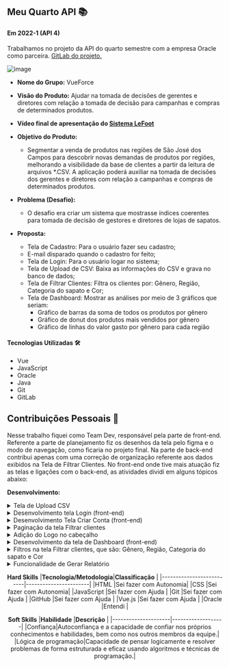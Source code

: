 ## Meu Quarto API  📚

#### Em 2022-1 (API 4)
Trabalhamos no projeto da API do quarto semestre com a empresa Oracle como parceira. [GitLab do projeto.](https://gitlab.com/vueforce1/lefoot)<br> 


![image](https://github.com/HelenAlevato/Portfolio-Banco-de-Dados/assets/61571753/8ddefe05-4646-4d80-a2b1-4fd6ba5090d0)


- **Nome do Grupo:** VueForce
- **Visão do Produto:** Ajudar na tomada de decisões de gerentes e diretores com relação a tomada de decisão para campanhas e compras de determinados produtos.
- **Vídeo final de apresentação do [Sistema LeFoot](https://www.youtube.com/watch?v=f8h0w4pPKz4&t=1s)**
     
 - **Objetivo do Produto:** 
	 - Segmentar a venda de produtos nas regiões de São José dos Campos para descobrir novas demandas de produtos por regiões, melhorando a visibilidade da base de clientes a partir da leitura de arquivos *.CSV. A aplicação poderá auxiliar na tomada de decisões dos gerentes e diretores com relação a campanhas e compras de determinados produtos.
  
- **Problema (Desafio):** 

	- O desafio era criar um sistema que mostrasse índices coerentes para tomada de decisão de gestores e diretores de lojas de sapatos.

- **Proposta:**

	- Tela de Cadastro: Para o usuário fazer seu cadastro;
	- E-mail disparado quando o cadastro for feito;
	- Tela de Login: Para o usuário logar no sistema;
	- Tela de Upload de CSV: Baixa as informações do CSV e grava no banco de dados;
	- Tela de Filtrar Clientes: Filtra os clientes por: Gênero, Região, Categoria do sapato e Cor;
	- Tela de Dashboard: Mostrar as análises por meio de 3 gráficos que seriam:
		- Gráfico de barras da soma de todos os produtos por gênero
		- Gráfico de donut dos produtos mais vendidos por gênero
		- Gráfico de linhas do valor gasto por gênero para cada região

#### Tecnologias Utilizadas 🛠
- Vue
- JavaScript
- Oracle
- Java
- Git
- GitLab

## Contribuições Pessoais 👩
Nesse trabalho fiquei como Team Dev, responsável pela parte de front-end. 
Referente a parte de planejamento fiz os desenhos da tela pelo figma e o modo de navegação, como ficaria no projeto final.
Na parte de back-end contribui apenas com uma correção de organização referente aos dados exibidos na Tela de Filtrar Clientes.
No front-end onde tive mais atuação fiz as telas e ligações com o back-end, as atividades dividi em alguns tópicos abaixo:

**Desenvolvimento:**  

<details>
  <summary>Tela de Upload CSV</summary>
	
	Nessa tela foi desenvolvida a funcionalidade de  salvar no sistema gravando no banco de dados um arquivo CSV, 
	para que as informações dele sejam usadas e manipuladas no sistema.
  
  ```javascript
  <template>
  <div id="card">
      <h3 style="font-size: 30px; text-align: center">Carregar arquivo CSV</h3> 

    <form>
        <div style="display: flex; justify-content: center;">
            <label for="arquivo">Insira arquivo aqui</label>
            <input type="file" name="arquivo" id="arquivo" accept=".csv">
        </div>
    </form>
      <div style="display: grid; grid-template-columns: 1fr 1fr; grid-column-gap: 32px;">
        <Button style="margin-top: 10px">Voltar</Button>
        <Button style="margin-top: 10px">Carregar</Button>

      </div>
  </div>
</template>
  ```
</details>

<details>
  <summary>Desenvolvimento tela Login (front-end)</summary>
	
	Nessa tela foi criado 2 campos de texto e 1 botão, para que o usuário consiga entrar com seu login e senha na aplicação, 
	a validadeção do usuária é feita no banco de dados, se bater as informações o sistema permitirá o acesso.
  
  ```javascript
  <template>
  <div id="painelRedefinir">
    <h3 style="font-size: 30px">LeFoot</h3>

    <span style="margin: 1rem; display: flex; flex-direction: column">
      <label for="nome1"> Nome </label>
      <input type="text" ref="userName"/>
    </span>
    <span style="margin: 1rem; display: flex; flex-direction: column">
      <label for="senha"> Senha </label>
      <input type="password" ref="password"/>
    </span>

    <Button class="button is-dark is-small" style="margin-top: 10px" @click="login">Entrar</Button>
    
  </div>
</template>

<script>
import axios from 'axios';
  
  export default {
    // data: () => (),
    methods: {
      login() {
        const username = this.$refs.userName.value;
        const password = this.$refs.password.value;

        const headers = { 'Content-Type': 'application/json'}

        const body = { username, password }

        axios.post('http://localhost:8081/api/auth/signin', body, headers)
        .then(result => {
          const token = result.data.accessToken;
          localStorage.setItem('userToken', token);
          
          this.$router.push('/')

        })
      }
    }
    
  }
  ```
</details>

<details>
  <summary>Desenvolvimento Tela Criar Conta (front-end)</summary>
	
	Nessa tela foi foi desenvolvida a criação de conta, para que o usuário possa criar uma conta usando nome de usuário, nome, sobrenome, 
	e-mai e senha. Clicando no botão criar um e-mail é desparado avisando a pessoa que a conta foi criada com sucesso, além dessa ação o 
	botaõ criar também ploquei que o usuário fique clicando nele, após ser clicado uma vez ele fica desabilitado para novos cliques.
  
  ```javascript
	<template>
  <div id="painelRedefinir">
    <h3 style="font-size: 30px">Criar Conta</h3>

    <span style="margin: 1rem; display: flex; flex-direction: column">
      <label for="nome1">Nome do usuário </label>
      <input type="text" ref="userName" maxlength="20" minlength="5" />
    </span>

    <span style="margin: 1rem; display: flex; flex-direction: column">
      <label for="senha"> Nome </label>
      <input type="text" ref="firstName" />
    </span>

    <span style="margin: 1rem; display: flex; flex-direction: column">
      <label for="senha"> Sobrenome </label>
      <input type="text" ref="lastName" />
    </span>

    <span style="margin: 1rem; display: flex; flex-direction: column">
      <label for="email1">E-mail </label>
      <input type="text" ref="email" />
    </span>

    <span style="margin: 1rem; display: flex; flex-direction: column">
      <label for="senha"> Senha </label>
      <input type="password" ref="password" />
    </span>

    <Button
      class="button is-dark is-smal"
      style="margin-top: 10px"
      :disabled="isLoading"
      @click="
        () => {
          this.isLoading = true;
          signup();
        }
      "
      >Criar</Button
    >

    <span v-if="mensagem">{{ mensagem }}</span>
    <ol class="lista-erros has-text-danger">
      <li v-for="erro in this.erros" :key="erro.msg">
        <span style="font-weight: bold">{{erro.campo}}</span>: {{erro.msg}}
      </li>
    </ol>
  </div>
</template>

<script>
import axios from "axios";

export default {
  data() {
    return {
      mensagem: "",
      erroSenha: false,
      isLoading: false,
      erros: [],
    };
  },

  methods: {
    signup() {
      const username = this.$refs.userName.value;
      const firstName = this.$refs.firstName.value;
      const lastName = this.$refs.lastName.value;
      const email = this.$refs.email.value;
      const password = this.$refs.password.value;

      const headers = { "Content-Type": "application/json" };

      const body = {
        username,
        password,
        email,
        fname: firstName,
        lname: lastName,
        status: "ativo",
        role: ["ROLE_USER"],
      };

      axios
        .post("http://localhost:8081/api/auth/signup", body, headers)
        .then((result) => {
          console.log("teste teste");
          if (result.status === 200) {
            this.mensagem = `Usuário ${username} criado com sucesso, acesse a tela de login para acessar a aplicação!`;
          }
        })
        .catch((error) => {
          const allErrors = error.response.data.errors;
          if (allErrors) {
            this.erros = allErrors.map((erro) => ({
              campo: erro.field,
              msg: erro.defaultMessage,
            }));
          } else {
            alert(error);
          }
        })
        .finally(() => {
          this.isLoading = false;
        });
    },
  },
};
</script>

<style scoped>
.inputError {
  color: red;
}

#painelRedefinir {
  width: 30%;
  min-width: 20%;
  font-family: "Avenir", Helvetica, Arial, sans-serif;
  -webkit-font-smoothing: antialiased;
  -moz-osx-font-smoothing: grayscale;
  color: #2c3e50;
  margin-top: 60px;
  display: flex;
  flex-direction: column;
  /* color: white; */
  background-color: white;
  padding: 20px;
  border-radius: 10px;
  border: 1px solid rgb(148, 148, 148);
  box-shadow: 1px 2px 2px rgba(0, 0, 0, 0.733);
}
label {
  font-weight: 700;
  letter-spacing: 0.5px;
  font-size: 1rem;
  color: rgb(59, 59, 59);
}
button {
  padding: 5px;
  border: none;
}
input {
  padding: 5px;
}
#app {
}
.app-container {
  background-color: white;
  text-align: center;
}
body #app .p-button {
  margin-left: 0.2em;
}
form {
  margin-top: 2em;
}
.lista-erros {
  padding: 10px;
  display: flex;
  justify-content: center;
}
</style>

  ```
</details>

<details>
  <summary>Paginação da tela Filtrar clientes</summary>
	
	A paginação foi implementada para mostrar de forma mais organizada e bonita as informações
  
  ```javascript
    <!-- Barra de paginação -->
    <div v-if="listaFiltrada.length > 0" class="table-container">
      <div style="width: 50%">
        <nav
          class="pagination is-right"
          role="navigation"
          aria-label="pagination"
        >
          <label>{{ paginaAtual + 1 }}</label>
          <a class="pagination-previous" style="color: white" @click="paginaAnterior">Previous</a>
          <a class="pagination-next" style="color: white" @click="proximaPagina">Next page</a>
          <ul class="pagination-list">
            <li>
              <a
                class="pagination-link" style="color: white"
                aria-label="Page 1"
                aria-current="page"
                @click="atualizarPaginaAtual(0)"
                >1</a
              >
            </li>
            <li>
              <a
                class="pagination-link" style="color: white"
                aria-label="Goto page 2"
                @click="atualizarPaginaAtual(1)"
                >2</a
              >
            </li>
            <li>
              <a
                class="pagination-link" style="color: white"
                aria-label="Goto page 3"
                @click="atualizarPaginaAtual(2)"
                >3</a
              >
            </li>
          </ul>
        </nav>
      </div>

  ```
</details>

<details>
  <summary>Adição do Logo no cabeçalho</summary>
	
	O logo foi feito pensando na identidade visual do sistema, usamos o formato SVG para ter uma melhor qualidade na imagem
  
  ```javascript
      <nav class="navbar" role="navigation" aria-label="main navigation">
      <div class="navbar-brand">
        <a class="navbar-item">
          <img src="./assets/logo.svg" width="100">
        </a>
        <a class="navbar-item" href="/">Home</a>
        <a class="navbar-item" href="/new/account">Criar conta</a>
        <!-- <a class="navbar-item" href="/filtrar-clientes">CSV</a> -->
        <a class="navbar-item" href="/login">Login</a>
      </div>
      <div class="navbar-menu">
        <!-- navbar start, navbar end -->
      </div>
    </nav>
  ```
</details>

<details>
  <summary>Desenvolvimento da tela de Dashboard (front-end)</summary>
	
	A tela de Dashboard reune 3 gráficos diferentes, sendo:
	- Soma de todos os produtos por gênero: onde mostra a quantidade de compras efetuadas por cada gênero;
	- Produto mais vendido por gênero: onde mostra o tipo de produto que foi mais comprado por cada gênero;
	- Valor gasto por gênero para cada região: Mostra dividido pelos gêneros a quantidade de valor gasto de acordo com suas regiões.
  
  ```javascript
  <script>
import axios from "axios";
import VueChart from "../components/VueChart.vue";

export default {
  components: {
    VueChart,
  },

  props: {
    listaCSV: {
      type: Array,
      default: []
    },
  },

  data() {
    return {
      dadosChart1: [],
      dadosChart2: [],
      dadosChart3: [],

      labelsChart1: [],
      labelsChart2: [],
      labelsChart3: [],

      optionsChart1: {},
      optionsChart2: {},
      optionsChart3: {},

      valorteste: 20,
    };
  },

  methods: {

    tratarGrafico1() {
      let masculino = 0;
      let feminino = 0;
      let outros = 0;

      this.listaCSV.forEach((linhaExcel) => {
        if (linhaExcel.gender === "feminino") {
          feminino += 1;
        } else if (linhaExcel.gender === "masculino") {
          masculino += 1;
        } else {
          outros += 1;
        }
      });

      let data = [feminino, masculino, outros];

      this.labelsChart1 = ['feminino', 'masculino', 'outros'];
      this.optionsChart1 = {
        responsive: true
      };
      this.dadosChart1 = [
        {
          label: "Comparação de compra entre os gêneros",
          backgroundColor: "rgba(152,120,200,0.1)",
          borderColor: "rgba(152, 120, 200, 1)",
          borderWidth: "2",
          borderRadius: 2,
          data,
          indexAxis: "x",
        },
      ];
    },

    tratarGrafico2() {
      let produtosPorGenero = [];

      console.log(this.listaCSV)
      this.listaCSV.forEach((linhaExcel) => {
        let categoria  = linhaExcel.category?.toLowerCase();
        let genero     = linhaExcel.gender?.toLowerCase();
        let quantidade = linhaExcel.quantity ?? 0;

        if (!produtosPorGenero[genero]) {
          produtosPorGenero[genero] = [];
        }
        
        if (!produtosPorGenero[genero][categoria] && produtosPorGenero[genero][categoria] !== 0) {
          produtosPorGenero[genero][categoria] = quantidade;
        } else {
          produtosPorGenero[genero][categoria] += quantidade;
        }
      });
      
      let maxMasculino;
      let maxFeminino;
      let maxOutros;
      let produtos = produtosPorGenero['masculino']
      Object.keys(produtos).forEach(key => {
        if (!maxMasculino) {
          maxMasculino = { nomeProduto: key, quantidade: produtos[key] }
        } else if (maxMasculino.quantidade < produtos[key]) {
          let quantidade = produtos[key];
          maxMasculino = { nomeProduto: key, quantidade }
        }
      })

      produtos = produtosPorGenero['feminino'];
      Object.keys(produtos).forEach(key => {
        if (!maxFeminino) {
          maxFeminino = { nomeProduto: key, quantidade: produtos[key] }
        } else if (maxFeminino.quantidade < produtos[key]) {
          let quantidade = produtos[key];
          maxFeminino = { nomeProduto: key, quantidade }
        }
      })

      produtos = produtosPorGenero['outros'];
      Object.keys(produtos).forEach(key => {
        if (!maxOutros) {
          maxOutros = { nomeProduto: key, quantidade: produtos[key] }
        } else if (maxOutros.quantidade < produtos[key]) {
          let quantidade = produtos[key];
          maxOutros = { nomeProduto: key, quantidade }
        }
      })
      
      let data = [
        maxFeminino.quantidade,
        maxMasculino.quantidade,
        maxOutros.quantidade
      ];

      this.labelsChart2 = [`mulheres: ${maxFeminino.nomeProduto}`, `homens: ${maxMasculino.nomeProduto}`, `outros: ${maxOutros.nomeProduto}`];
      
      this.optionsChart2 = {
        responsive: true,
        maintainAspectRatio: false
      };

      this.dadosChart2 = [
        {
          label: [maxFeminino.nomeProduto, maxMasculino.nomeProduto, maxOutros.nomeProduto],
          backgroundColor: ["rgba(250, 120, 200, 0.1)", "rgba(100, 100, 200, 0.1)", "rgba(152, 250, 200, 0.1)"],
          borderColor: ["rgba(250, 120, 200, 1)", "rgba(100, 100, 200, 1)", "rgba(152, 250, 200, 1)"],
          data,
        },
      ];
    },

    tratarGrafico3() {
      let listaGastosPorRegiao = [];

      this.listaCSV.forEach((linhaExcel) => {
        let regiao = linhaExcel.region?.toLowerCase();
        let genero = linhaExcel.gender?.toLowerCase();
        let gasto  = linhaExcel.spent ?? 0;
        if (!listaGastosPorRegiao[genero]) {
          listaGastosPorRegiao[genero] = { centro: 0, leste: 0, norte: 0, oeste: 0, sudeste: 0, sul: 0 };
        } else {
          listaGastosPorRegiao[genero][regiao] += gasto;
        }
      });

      let data = [
        listaGastosPorRegiao['feminino'],
        listaGastosPorRegiao['masculino'],
        listaGastosPorRegiao['outros'],
      ];

      let generos = [
        {label: 'feminino', color: 'rgba(250, 120, 200, 0.5)', borderColor: 'rgba(250, 120, 200, 1)'}, 
        {label: 'masculino', color: 'rgba(100, 100, 200, 0.5)', borderColor: 'rgba(100, 100, 200, 1)'}, 
        {label: 'outros', color: 'rgba(152, 250, 200, 0.5)', borderColor: 'rgba(152, 250, 200, 1)'}
      ];

      this.labelsChart3 = ['centro', 'leste', 'norte', 'oeste', 'sudeste', 'sul'];
      
      this.optionsChart3 = {
        responsive: true,
        maintainAspectRatio: false
      }

      this.dadosChart3 = data.map((dadosRegiao, index) => ({
        label: generos[index].label,
        backgroundColor: generos[index].borderColor,
        borderColor: generos[index].color,
        data: [
          dadosRegiao['centro'],
          dadosRegiao['leste'],
          dadosRegiao['norte'],
          dadosRegiao['oeste'],
          dadosRegiao['sudeste'],
          dadosRegiao['sul']
        ],
      }))
    },
  },

  beforeMount() {
    this.tratarGrafico1();
    this.tratarGrafico2();
    this.tratarGrafico3();
  },
};
</script>

<template>
  <div class="pageContainer">
    <div class="chartContainer">
      <div class="chartBox">
        <p>Soma de todos os produtos por gênero</p>
        <vue-chart
          v-if="dadosChart1.length > 0"
          :dataset="this.dadosChart1"
          :labels="this.labelsChart1"
        ></vue-chart>
      </div>
      
      <div class="chartBox">
        <p>Produto mais vendido por gênero</p>
        <vue-chart
          v-if="dadosChart2.length > 0"
          :dataset="this.dadosChart2"
          :labels="this.labelsChart2"
          :chartOptions="this.optionsChart2"
          :height="178"
          type="doughnut"
        ></vue-chart>  
      </div>

      <div id="teste" class="chartBox" style="width: 100%">
        <p>Valor gasto por gênero para cada região</p>
        <vue-chart
          v-if="dadosChart3.length > 0"
          :dataset="this.dadosChart3"
          :labels="this.labelsChart3"
          :chartOptions="this.optionsChart3"
          :height="250"
          :width="350"
          type="line"
        ></vue-chart>
      </div>
    </div>
  </div>
</template>

<style>
.pageContainer {
  padding: 10px;
  width: 100%;
}

.chartContainer {
  width: 100%;
  display: flex;
  flex-wrap: wrap;
  justify-content: space-between;
}

.chartBox {
  height: 40%;
  width: 48%;
  background-color: rgb(48, 46, 54);
  /* background-color: white; */
  padding: 10px;
  margin: 10px;
  border-radius: 5px;
}

.chartBox > p {
  text-align: center;
}
</style>

  ```
</details>

<details>
  <summary>Filtros na tela Filtrar clientes, que são: Gênero, Região, Categoria do sapato e Cor</summary>
	
	A parte dos filtros permite fazer varias comparações, usando os filtros simultaneamente, nos filtros temos a opção de filtrar por:
	- Gênero
	- Região 
	- Categoria do sapato
	- Cor
  
  ```javascript
  </div>

  <div style="display:flex; justify-content:space-evenly">
    <div v-if="listaCSV.length > 0" style="display: flex; flex-wrap: wrap; margin: 20px">
      <div class="field" style="width: 200px">
        <label class="label" style="color: white; font-size: 0.90rem">Gênero</label>
        <div class="select" style="width: 100%">
          <select ref="filtroGenero" style="width: 100%" @change="filtrarDados">
            <option>Selecione</option>
            <option>Masculino</option>
            <option>Feminino</option>
            <option>Outros</option>
          </select>
        </div>
      </div>
    </div>

    <div v-if="listaCSV.length > 0" style="display: flex; margin: 20px">
      <div class="field" style="width: 200px">
        <label class="label" style="color: white; font-size: 0.90rem">Região</label>
        <div class="select" style="width: 100%">
          <select ref="filtroRegiao" style="width: 100%" @change="filtrarDados">
            <option>Selecione</option>
            <option>Centro</option>
            <option>Norte</option>
            <option>Leste</option>
            <option>Sudeste</option>
            <option>Sul</option>
            <option>Oeste</option>
          </select>
        </div>
      </div>
    </div>

    <div v-if="listaCSV.length > 0" style="display: flex; margin: 20px">
      <div class="field" style="width: 200px">
        <label class="label" style="color: white; font-size: 0.90rem">Categoria do sapato</label>
        <div class="select" style="width: 100%">
          <select ref="filtroCategoriaSapato" style="width: 100%" @change="filtrarDados">
            <option>Selecione</option>
            <option>Sapatos Sociais</option>
            <option>Tênis</option>
            <option>Sapatênis</option>
            <option>Bota</option>
            <option>Sandália</option>
            <option>Rasteirinha</option>
            <option>Sapatilha</option>
            <option>Tamanco</option>
            <option>Outros Tipos</option>
          </select>
        </div>
      </div>
    </div>
    <div v-if="listaCSV.length > 0" style="display: flex; margin: 20px">
      <div class="field" style="width: 200px">
        <label class="label" style="color: white; font-size: 0.90rem">Cor</label>
        <div class="select" style="width: 100%">
          <select ref="filtroCor" style="width: 100%" @change="filtrarDados">
            <option>Selecione</option>
            <option>Bege</option>
            <option>Preto</option>
            <option>Branco</option>
            <option>Amarelo</option>
            <option>Azul</option>
            <option>Vermelho</option>
            <option>Verde</option>
            <option>Rosa</option>
            <option>Marrom</option>
            <option>Cinza</option>
          </select>
        </div>
      </div>
    </div>
  </div>

  ```
</details>

<details>
  <summary>Funcionalidade de Gerar Relatório</summary>
	
	Nessa funcionalidade são agrupados alguns dados importantes, com informações puxadas do banco de dodos para compor um mini relatório
  
  ```javascript

{  methods: {
    
    gerarRelatorio: async () => {
      

      const headers = {
        "Content-Type": "multipart/form-data",
        Authorization: `Bearer ${localStorage.getItem("userToken")}`,
      };

      const result = await axios.get("http://localhost:8081/api/csv/csvdata", { headers })

      let dadosVendaPorProduto = [];
      result.data.reduce((listaSomaAgrupada, linhaExcel) => {
        if (!listaSomaAgrupada[linhaExcel.category]) {
          listaSomaAgrupada[linhaExcel.category] = { category: linhaExcel.category, quantidade: 0, valorTotal: 0 };
          dadosVendaPorProduto.push(listaSomaAgrupada[linhaExcel.category])
        }
        listaSomaAgrupada[linhaExcel.category].quantidade += linhaExcel.quantity;
        listaSomaAgrupada[linhaExcel.category].valorTotal += linhaExcel.spent;
        return listaSomaAgrupada;
      })

      dadosVendaPorProduto = dadosVendaPorProduto.filter(linha => linha.category !== null);
      dadosVendaPorProduto = dadosVendaPorProduto.map(linha => ({
        ...linha,
        valorTotal: `R$ ${linha.valorTotal}`
      }))
      console.log(dadosVendaPorProduto);

      autoTable(doc, {
        head: [['Categoria', 'Quantidade comprada', 'Valor total']],
        body: dadosVendaPorProduto.map(linha => [linha.category, linha.quantidade, linha.valorTotal]),
      })
      doc.addPage();
      doc.text(20, 20, 'Do you like that?');
      doc.save("relatorio_lefoot.pdf");
    }

  }
};
</script>

      <p class="control">
        <button class="button is-outlined is-primary" @click="() => this.modoVisualizacao = 'tabela'">tabela</button>
      </p>
      <p class="control">
        <button class="button is-outlined is-primary" @click="() => this.gerarRelatorio()">Gerar relatório</button>
      </p>
    </div>

    <tela-dashboard-view v-if="this.modoVisualizacao === 'dashboard'" />


  ```
</details>

<div align="center">

**Hard Skills**
|**Tecnologia/Metodologia**|**Classificação**      |
|--------------------------|-----------------------|
|HTML                      |Sei fazer com Autonomia|
|CSS                       |Sei fazer com Autonomia|
|JavaScript                |Sei fazer com Ajuda    |
|Git                       |Sei fazer com Ajuda    |
|GitHub                    |Sei fazer com Ajuda    |
|Vue.js                    |Sei fazer com Ajuda    |
|Oracle                    |Entendi                |



**Soft Skills**
|**Habilidade**     |**Descrição**        |
|---------------------|-------------------|
|Confiança|Autoconfiança e a capacidade de confiar nos próprios conhecimentos e habilidades, bem como nos outros membros da equipe.|
|Lógica de programação|Capacidade de pensar logicamente e resolver problemas de forma estruturada e eficaz usando algoritmos e técnicas de programação.|

</div>
